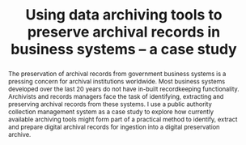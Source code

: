 ---
abstract: The preservation of archival records from government business systems is
  a pressing concern for archival institutions worldwide. Most business systems developed
  over the last 20 years do not have in-built recordkeeping functionality. Archivists
  and records managers face the task of identifying, extracting and preserving archival
  records from these systems. I use a public authority collection management system
  as a case study to explore how currently available archiving tools might form part
  of a practical method to identify, extract and prepare digital archival records
  for ingestion into a digital preservation archive.
creators:
- Fitzgerald, Neal
date: null
document_url: https://services.phaidra.univie.ac.at/api/object/o:378094/download
grand_parent: iPRES
institutions: []
keywords:
- digital preservation
- sql server
- databases
- business systems
- lisbon
landing_page_url: https://phaidra.univie.ac.at/o:378094
language: eng
layout: publication
license: CC BY-SA 2.0 AT
notes_url: null
parent: iPRES 2013
presentation_url: null
publication_type: paper
size: 396956
source_name: iPRES
title: 'Using data archiving tools to preserve archival records in business systems
  – a case study '
year: 2013
---
